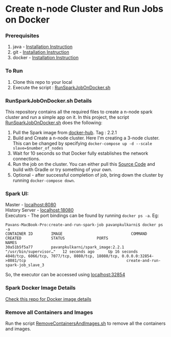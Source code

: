 # Create n-node Cluster and Run Jobs on Docker  

### Prerequisites 
1. java - [Installation Instruction](https://www.java.com/en/download/help/download_options.xml)
2. git - [Installation Instruction](https://git-scm.com/book/en/v2/Getting-Started-Installing-Git)
3. docker - [Installation Instruction](https://docs.docker.com/engine/installation/)

### To Run
1. Clone this repo to your local
2. Execute the script : [RunSparkJobOnDocker.sh](https://github.com/pavanpkulkarni/create-and-run-spark-job/blob/master/RunSparkJobOnDocker.sh)

### RunSparkJobOnDocker.sh Details
This repository contains all the required files to create a n-node spark cluster and run a simple app on it. In this project, the script [RunSparkJobOnDocker.sh](https://github.com/pavanpkulkarni/create-and-run-spark-job/blob/master/RunSparkJobOnDocker.sh) does the following:  
1.  Pull the Spark image from [docker-hub](https://hub.docker.com/r/pavanpkulkarni/spark_image/). Tag : 2.2.1
2.  Build and Create a n-node cluster. Here I'm creating a 3-node cluster. This can be changed by specifying `docker-compose up -d --scale slave=$number_of_nodes`
3. Wait for 10 seconds so that Docker fully establishes the network connections. 
4.  Run the job on the cluster. You can either pull this [Source Code](https://github.com/pavanpkulkarni/Spark_WordCount_Gradle) and build with Gradle or try something of your own.
5.  Optional - after successful completion of job, bring down the cluster by running `docker-compose down`.

### Spark UI:
Master - [localhost:8080](http://localhost:8080)  
History Server - [localhost:18080](http://localhost:18080)  
Executors - The port bindings can be found by running `docker ps -a`. Eg:

```
Pavans-MacBook-Pro:create-and-run-spark-job pavanpkulkarni$ docker ps -a
CONTAINER ID        IMAGE                              COMMAND                  CREATED             STATUS              PORTS                                                                                                                 NAMES
30a51b5f5a77        pavanpkulkarni/spark_image:2.2.1   "/usr/bin/supervisor…"   12 seconds ago      Up 16 seconds       4040/tcp, 6066/tcp, 7077/tcp, 8080/tcp, 18080/tcp, 0.0.0.0:32854->8081/tcp                                            create-and-run-spark-job_slave_3
```
So, the executor can be accessed using [localhost:32854](http://localhost:32854)

### Spark Docker Image Details
[Check this repo for Docker image details](https://github.com/pavanpkulkarni/docker-spark-image) 

### Remove all Containers and Images
Run the script [RemoveContainersAndImages.sh](https://github.com/pavanpkulkarni/create-and-run-spark-job/blob/master/RemoveContainersAndImages.sh) to remove all the containers and images.
